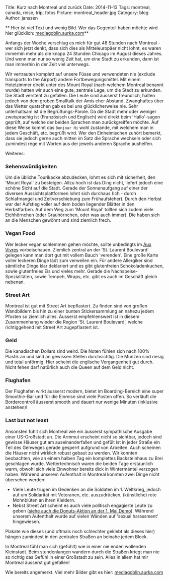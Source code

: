 Title: Kurz nach Montreal und zurück 
Date: 2014-11-13
Tags: montreal, canada, reise, trip, fotos 
Picture: montreal_header.jpg
Category: blog
Author: janssen

** Hier ist viel Text und wenig Bild. Wer das Gegenteil haben möchte wird hier glücklich: [mediagoblin.aurka.com](http://mediagoblin.aurka.com/mediagoblin/mg.fcgi/u/janssen/collection/09-12-november-2014-in-montreal/ "mediagoblin.aurka.com")**

Anfangs der Woche verschlug es mich für gut 48 Stunden nach Montreal - wer sich jetzt denkt, dass sich dies als Mitteleuropäer nicht lohnt, es waren immerhin mehr als die knapp 24 Stunden Chicago im August dieses Jahres. Und wenn man nur so wenig Zeit hat, um eine Stadt zu erkunden, dann ist man immerhin in der Zeit viel unterwegs.

Wir vertrauten komplett auf unsere Füsse und verwendeten nie (exclude transports to the Airport) andere Fortbewegungsmittel. Mit einem Hotelzimmer direkt unter des Mount Royal (nach welchem Montreal benannt wurde) hatten wir auch eine gute, zentrale Lage, um die Stadt zu erkunden. Die Stadt versteht zu gefallen. Die Leute sind äusserst freundlich, halten jedoch von dem groben Smalltalk der Amis eher Abstand. Zwanghaftes über das Wetter quatschen gab es bei uns glücklicherweise nie. Sehr unterhaltsam ist die Begrüßungs-Parole. Da die Stadt mehr oder weniger zweisprachig ist (Französisch und Englisch) wird direkt beim 'Hallo'-sagen geprüft, auf welche der beiden Sprachen man zurückgreiffen möchte. Auf diese Weise kommt das `Bonjour Hi` wohl zustande, mit welchem man in jedem Geschäft, etc. begrüßt wird. Wer den Einheimischen zuhört bemerkt, dass sie jedoch gerne auch mitten im Satz die Sprache wechseln oder sich zumindest rege mit Worten aus der jeweils anderen Sprache aushelfen.

Weiteres:


### Sehenswürdigkeiten

Um die übliche Tourikacke abzudecken, lohnt es sich mit sicherheit, den 'Mount Royal' zu besteigen. Allzu hoch ist das Ding nicht, liefert jedoch eine schöne Sicht auf die Stadt. Gerade der Sonnenaufgang auf einer der diversen Aussichtsplattformen lohnt sich durchaus (Ich - durch Schlafmangel und Zeitverschiebung zum Frühaufsteher). Durch den Herbst war der Aufstieg voller auf dem boden liegender Blätter in den Herbstfarben. Auf dem Weg zum 'Mount Royal' tollten sich zudem viele Eichhörnchen (oder Grauhörnchen, oder was auch immer). Die haben sich an die Menschen gewöhnt und sind ziemlich frech.

### Vegan Food

Wer lecker vegan schlemmen gehen möchte, sollte unbedingts im [Aux Vivres](https://auxvivres.com/en/) vorbeischauen. Ziemlich zentral an der 'St. Laurent Boulevard' gelegen kann man dort gut mit vollem Bauch 'verenden'. Eine große Karte voller leckeren Dinge lädt zum verweilen ein. Für andere Allergiker sind sämtliche Dinge klar deklariert und es gibt glutenfreien Schokoladenkuchen, sowie glutenfreies Eis und vieles mehr. Gerade die Nachspeise-Spezialitäten, sowie Tempeh, Wraps, etc. gibt es auch im Geschäft gleich nebenan.

### Street Art

Montreal ist gut mit Street Art bepflastert. Zu finden sind von großen Wandbildern bis hin zu einer bunten Stickersammlung an nahezu jedem Pfosten so ziemlich alles. Äusserst empfehlenswert ist in diesem Zusammenhang wieder die Region 'St. Laurent Boulevard', welche richtiggehend mit Street Art zugepflastert ist. 

### Geld

Die kanadischen Dollars sind weird. Die Noten fühlen sich nach 100% Plastik an und sind an gewissen Stellen durchsichtig. Die Münzen sind riesig und total unförmig. Hier scheint die englische Vergangenheit gut durch. Nicht fehen darf natürlich auch die Queen auf dem Geld nicht. 

### Flughafen

Der Flughafen wirkt äusserst modern, bietet im Boarding-Bereich eine super Smoothie-Bar und für die Einreise sind viele Posten offen. So verläuft die Bordercontroll äusserst smooth und dauert nur wenige Minuten (inklusive anstehen)!

### Last but not least

Ansonsten fühlt sich Montreal wie ein äusserst sympathische Ausgabe einer US-Großstadt an. Die Armmut erscheint nicht so sichtbar, jedoch sind gewisse Häuser gut am auseinanderfallen und gefült ist in jeder Straße ein Teil des Gehweges gerade gesperrt aufgrund von Arbeiten. Auch scheinen die Häuser nicht wirklich robust gebaut zu werden. Wir konnten beobachten, wie an einem halben Tag ein komplettes Backsteinhaus zu Brei geschlagen wurde. Wettertechnisch waren die beiden Tage erstaunlich warm, obwohl sich viele Einwohner bereits dick in Wintermäntel verzogen haben. Während unserem Aufenthalt in Montreal konnten zwei Dinge nicht übersehen werden:

- Viele Leute trugen im Gedenken an die Soldaten im 1. Weltkrieg, jedoch auf um Solidarität mit Veteranen, etc. auszudrücken, (künstliche) rote Mohnblüten an ihren Kleidern.
- Nebst Street Art scheint es auch viele politisch engagierte Leute zu geben ([siehe auch die Donuts-Aktion an der 1. Mai Demo](http://news.nationalpost.com/2012/05/02/montreal-may-day-anti-capitalism-march-sees-protesters-use-black-bloc-anarchist-tactics/)). Während unserem Aufenthalt wurde auf vielen Wänden auf 'sexual harassment' hingewiesen.

Plakate wie dieses (und oftmals noch schlechter geklebt als dieses hier) hängen zumindest in den zentralen Straßen an beinahe jedem Block. 

In Montreal fühl man sich (gefühlt) wie in einer nie enden wollenden Kleinstadt. Beim stundenlangen wandern durch die Straßen kriegt man nie so richtig das Gefühl in einer Großstadt zu sein. Alles in allem hat mir Montreal äusserst gut gefallen!

Wie bereits angemerkt. Viel mehr Bilder gibt es hier: [mediagoblin.aurka.com](http://mediagoblin.aurka.com/mediagoblin/mg.fcgi/u/janssen/collection/09-12-november-2014-in-montreal/ "mediagoblin.aurka.com")


